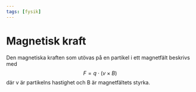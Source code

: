 ```yaml
---
tags: [fysik]
---
```

# Magnetisk kraft
Den magnetiska kraften som utövas på en partikel i ett magnetfält beskrivs med
$$F = q\cdot(v \times B)$$
    där v är partikelns hastighet och B är magnetfältets styrka.